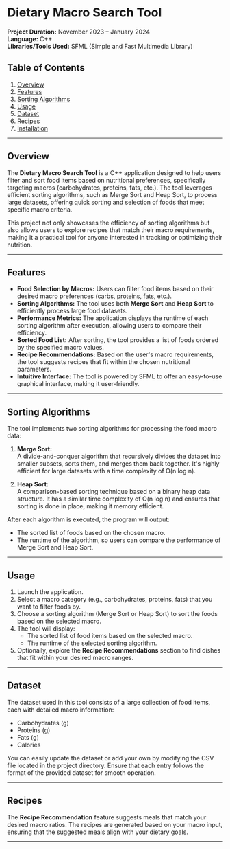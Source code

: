 # Dietary Macro Search Tool

**Project Duration:** November 2023 – January 2024  
**Language:** C++  
**Libraries/Tools Used:** SFML (Simple and Fast Multimedia Library)

## Table of Contents
1. [Overview](#overview)
2. [Features](#features)
3. [Sorting Algorithms](#sorting-algorithms)
4. [Usage](#usage)
5. [Dataset](#dataset)
6. [Recipes](#recipes)
7. [Installation](#installation)

---

## Overview
The **Dietary Macro Search Tool** is a C++ application designed to help users filter and sort food items based on nutritional preferences, specifically targeting macros (carbohydrates, proteins, fats, etc.). The tool leverages efficient sorting algorithms, such as Merge Sort and Heap Sort, to process large datasets, offering quick sorting and selection of foods that meet specific macro criteria.

This project not only showcases the efficiency of sorting algorithms but also allows users to explore recipes that match their macro requirements, making it a practical tool for anyone interested in tracking or optimizing their nutrition.

---

## Features
- **Food Selection by Macros:** Users can filter food items based on their desired macro preferences (carbs, proteins, fats, etc.).
- **Sorting Algorithms:** The tool uses both **Merge Sort** and **Heap Sort** to efficiently process large food datasets.
- **Performance Metrics:** The application displays the runtime of each sorting algorithm after execution, allowing users to compare their efficiency.
- **Sorted Food List:** After sorting, the tool provides a list of foods ordered by the specified macro values.
- **Recipe Recommendations:** Based on the user's macro requirements, the tool suggests recipes that fit within the chosen nutritional parameters.
- **Intuitive Interface:** The tool is powered by SFML to offer an easy-to-use graphical interface, making it user-friendly.

---

## Sorting Algorithms
The tool implements two sorting algorithms for processing the food macro data:

1. **Merge Sort:**  
   A divide-and-conquer algorithm that recursively divides the dataset into smaller subsets, sorts them, and merges them back together. It's highly efficient for large datasets with a time complexity of O(n log n).

2. **Heap Sort:**  
   A comparison-based sorting technique based on a binary heap data structure. It has a similar time complexity of O(n log n) and ensures that sorting is done in place, making it memory efficient.

After each algorithm is executed, the program will output:
- The sorted list of foods based on the chosen macro.
- The runtime of the algorithm, so users can compare the performance of Merge Sort and Heap Sort.

---

## Usage
1. Launch the application.
2. Select a macro category (e.g., carbohydrates, proteins, fats) that you want to filter foods by.
3. Choose a sorting algorithm (Merge Sort or Heap Sort) to sort the foods based on the selected macro.
4. The tool will display:
   - The sorted list of food items based on the selected macro.
   - The runtime of the selected sorting algorithm.
5. Optionally, explore the **Recipe Recommendations** section to find dishes that fit within your desired macro ranges.

---

## Dataset
The dataset used in this tool consists of a large collection of food items, each with detailed macro information:
- Carbohydrates (g)
- Proteins (g)
- Fats (g)
- Calories

You can easily update the dataset or add your own by modifying the CSV file located in the project directory. Ensure that each entry follows the format of the provided dataset for smooth operation.

---

## Recipes
The **Recipe Recommendation** feature suggests meals that match your desired macro ratios. The recipes are generated based on your macro input, ensuring that the suggested meals align with your dietary goals.

---

